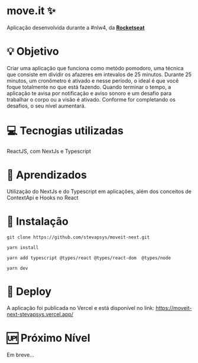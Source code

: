# move.it :sparkles:

Aplicação desenvolvida durante a #nlw4, da  <a href="https://rocketseat.com.br/">**Rocketseat**</a>

#  :bulb: Objetivo 

Criar uma aplicação que funciona como metódo pomodoro, uma técnica que consiste em dividir os afazeres em intevalos de 25 minutos.
Durante 25 minutos, um cronômetro é ativado e nesse período, o ideal é que você foque totalmente no que está fazendo. Quando terminar o tempo, a aplicação te avisa por notificação e aviso sonoro e um desafio para trabalhar o corpo ou a visão é ativado. Conforme for completando os desafios, o seu nível aumentará.


#  :computer: Tecnogias utilizadas

ReactJS, com NextJs e Typescript 

#  :bookmark_tabs: Aprendizados 

Utilização do NextJs e do Typescript em aplicações, além dos conceitos de ContextApi e Hooks no React 

# :stars: Instalação 

``` git clone https://github.com/stevapsys/moveit-next.git ``` 

``` yarn install ``` 

``` yarn add typescript @types/react @types/react-dom  @types/node ``` 

``` yarn dev ``` 


# :dizzy: Deploy 

A aplicação foi publicada no Vercel e está disponível no link: https://moveit-next-stevapsys.vercel.app/

# :up: Próximo Nível 

Em breve... 
